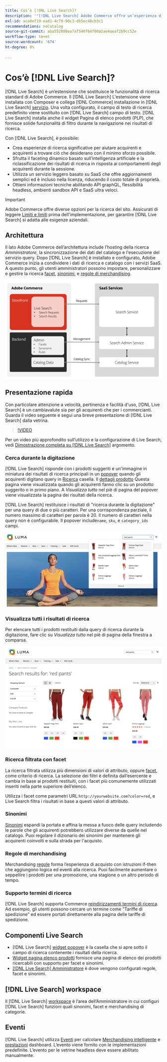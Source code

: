 ```yaml
---
title: Cos’è [!DNL Live Search]?
description: '"[!DNL Live Search] Adobe Commerce offre un’esperienza di ricerca rapida, pertinente e intuitiva".'
exl-id: aca0ef19-ead1-4c79-90c3-db5ec48cb3c1
recommendations: noCatalog
source-git-commit: aba552808ea7af540f64f00a2ae4aeaf2b9cc52e
workflow-type: tm+mt
source-wordcount: '674'
ht-degree: 0%

---
```


# Cos’è [!DNL Live Search]?

[!DNL Live Search] è un’estensione che sostituisce le funzionalità di ricerca standard di Adobe Commerce. Il [!DNL Live Search] L&#39;estensione viene installata con Composer e collega [!DNL Commerce] installazione in [!DNL Live Search] [servizio](../landing/saas.md). Una volta configurato, il campo di testo di ricerca predefinito viene sostituito con [!DNL Live Search] campo di testo. [!DNL Live Search] installa anche il widget Pagina di elenco prodotti (PLP), che fornisce solide funzionalità di filtro durante la navigazione nei risultati di ricerca.

Con [!DNL Live Search], è possibile:

- Crea esperienze di ricerca significative per aiutare acquirenti e acquirenti a trovare ciò che desiderano con il minimo sforzo possibile.
- Sfrutta il faceting dinamico basato sull’intelligenza artificiale e la riclassificazione dei risultati di ricerca in risposta ai comportamenti degli acquirenti durante la sessione.
- Utilizza un servizio leggero basato su SaaS che offre aggiornamenti semplici ed è incluso nella licenza, riducendo il costo totale di proprietà.
- Ottieni informazioni tecniche abilitando API graphQL, flessibilità headless, ambienti sandbox API e SaaS ultra veloci.

>[!IMPORTANT]
>
>Adobe Commerce offre diverse opzioni per la ricerca del sito. Assicurati di leggere [Limiti e limiti](boundaries-limits.md) prima dell&#39;implementazione, per garantire [!DNL Live Search] si adatta alle esigenze aziendali.

## Architettura

Il lato Adobe Commerce dell’architettura include l’hosting della ricerca *Amministratore*, la sincronizzazione dei dati del catalogo e l&#39;esecuzione del servizio query. Dopo [!DNL Live Search] è installato e configurato, Adobe Commerce inizia a condividere i dati di ricerca e catalogo con i servizi SaaS. A questo punto, gli utenti amministratori possono impostare, personalizzare e gestire la ricerca [facet](facets.md), [sinonimi](synonyms.md), e [regole di merchandising](category-merch.md).

![Flusso di dati di Live Search](assets/ls-cs-data-flow.png)

## Presentazione rapida

Con particolare attenzione a velocità, pertinenza e facilità d&#39;uso, [!DNL Live Search] è un cambiavalute sia per gli acquirenti che per i commercianti. Guarda il video seguente e segui una breve presentazione di [!DNL Live Search] dalla vetrina.

>[!VIDEO](https://video.tv.adobe.com/v/3418679?quality=12&learn=on)

Per un video più approfondito sull’utilizzo e la configurazione di Live Search, vedi [Dimostrazione completa su [!DNL Live Search]](https://experienceleague.adobe.com/docs/commerce-learn/tutorials/getting-started/capabilities/live-search-full-demonstration.html) argomento.

### Cerca durante la digitazione

[!DNL Live Search] risponde con i prodotti suggeriti e un&#39;immagine in miniatura dei risultati di ricerca principali in un [popover](storefront-popover.md) quando gli acquirenti digitano query in [Ricerca](https://experienceleague.adobe.com/docs/commerce-admin/catalog/catalog/search/search.html#quick-search) casella. Il [dettagli prodotto](https://experienceleague.adobe.com/docs/commerce-admin/start/storefront/storefront.html#product-page) Questa pagina viene visualizzata quando gli acquirenti fanno clic su un prodotto suggerito o in primo piano. A _Visualizza tutto_ nel piè di pagina del popover viene visualizzata la pagina dei risultati della ricerca.

[!DNL Live Search] restituisce i risultati di &quot;ricerca durante la digitazione&quot; per una query di due o più caratteri. Per una corrispondenza parziale, il numero massimo di caratteri per parola è 20. Il numero di caratteri nella query non è configurabile. Il popover include`name`, `sku`, e `category_ids` campi.

![Esempio di vetrina: cerca durante la digitazione](assets/storefront-search-as-you-type.png)

### Visualizza tutti i risultati di ricerca

Per elencare tutti i prodotti restituiti dalla query di ricerca durante la digitazione, fare clic su _Visualizza tutto_ nel piè di pagina della finestra a comparsa.

![Esempio di vetrina - facet di prezzo](assets/storefront-view-all-search-results.png)

### Ricerca filtrata con facet

La ricerca filtrata utilizza più dimensioni di valori di attributo, oppure [facet](facets.md), come criterio di ricerca. La selezione dei filtri è definita dall’esercente e cambia in base ai prodotti restituiti, con i facet più comunemente utilizzati inseriti nella parte superiore dell’elenco.

Utilizza i facet come parametri URL:`http://yourwebsite.com?color=red`, e Live Search filtra i risultati in base a questi valori di attributo.

### Sinonimi

[Sinonimi](synonyms.md) espandi la portata e affina la messa a fuoco delle query includendo le parole che gli acquirenti potrebbero utilizzare diverse da quelle nel catalogo. Puoi regolare il dizionario dei sinonimi per mantenere gli acquirenti coinvolti e sulla strada per l&#39;acquisto.

### Regole di merchandising

Merchandising [regole](rules.md) forma l’esperienza di acquisto con istruzioni if-then che aggiungono logica ed eventi alla ricerca. Puoi facilmente aumentare o seppellire i prodotti per una promozione, una stagione o un altro periodo di tempo.

### Supporto termini di ricerca

[!DNL Live Search] supporta Commerce [reindirizzamenti termini di ricerca](https://experienceleague.adobe.com/docs/commerce-admin/catalog/catalog/search/search-terms.html). Ad esempio, gli utenti possono cercare un termine come &quot;Tariffe di spedizione&quot; ed essere portati direttamente alla pagina delle tariffe di spedizione.

## Componenti Live Search

- [!DNL Live Search] [widget popover](storefront-popover.md) è la casella che si apre sotto il campo di ricerca contenente i risultati della ricerca.
- [Widget pagina elenco prodotti](plp-styling.md) fornisce una pagina di elenco dei prodotti ricercabili con supporto per facet e sinonimi.
- [[!DNL Live Search] Amministratore](workspace.md) è dove vengono configurati regole, facet e sinonimi.

## [!DNL Live Search] workspace

Il [!DNL Live Search] [workspace](workspace.md) è l’area dell’Amministratore in cui configuri [!DNL Live Search] funzioni quali sinonimi, facet e merchandising di categorie.

## Eventi

[!DNL Live Search] utilizza [Eventi](events.md) per calcolare [Merchandising intelligente](category-merch.md) e [prestazioni](performance.md) dashboard. L’evento viene fornito con le implementazioni predefinite. L’evento per le vetrine headless deve essere abilitato manualmente.
